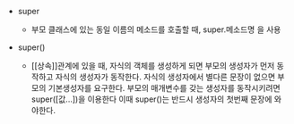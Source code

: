 - super
	- 부모 클래스에 있는 동일 이름의 메소드를 호출할 때, super.메소드명 을 사용

- super()
	- [[상속]]관계에 있을 때, 자식의 객체를 생성하게 되면 부모의 생성자가 먼저 동작하고
		자식의 생성자가 동작한다. 자식의 생성자에서 별다른 문장이 없으면 부모의 기본생성자를
		요구한다. 부모의 매개변수를 갖는 생성자를 동작시키려면 super(\[값...\])을 이용한다
		이때 super()는 반드시 생성자의 첫번째 문장에 와야한다.

